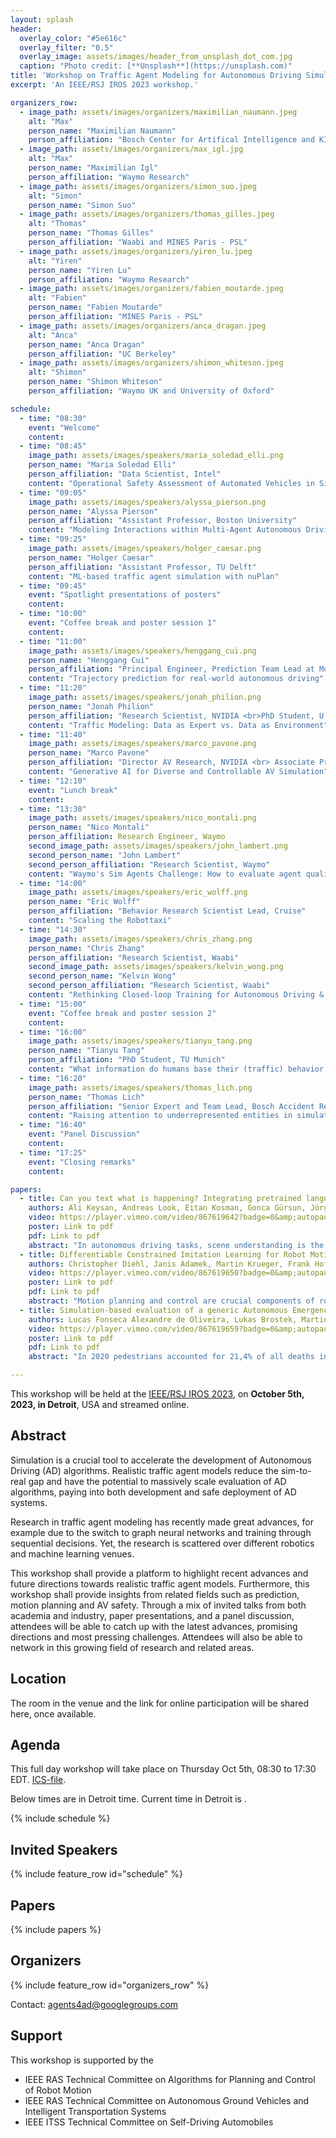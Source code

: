 ```yaml
---
layout: splash
header:
  overlay_color: "#5e616c"
  overlay_filter: "0.5"
  overlay_image: assets/images/header_from_unsplash_dot_com.jpg
  caption: "Photo credit: [**Unsplash**](https://unsplash.com)"
title: 'Workshop on Traffic Agent Modeling for Autonomous Driving Simulation'
excerpt: 'An IEEE/RSJ IROS 2023 workshop.'

organizers_row:
  - image_path: assets/images/organizers/maximilian_naumann.jpeg
    alt: "Max"
    person_name: "Maximilian Naumann"
    person_affiliation: "Bosch Center for Artifical Intelligence and KIT"
  - image_path: assets/images/organizers/max_igl.jpg
    alt: "Max"
    person_name: "Maximilian Igl"
    person_affiliation: "Waymo Research"
  - image_path: assets/images/organizers/simon_suo.jpeg
    alt: "Simon"
    person_name: "Simon Suo"
  - image_path: assets/images/organizers/thomas_gilles.jpeg
    alt: "Thomas"
    person_name: "Thomas Gilles"
    person_affiliation: "Waabi and MINES Paris - PSL"
  - image_path: assets/images/organizers/yiren_lu.jpeg
    alt: "Yiren"
    person_name: "Yiren Lu"
    person_affiliation: "Waymo Research"
  - image_path: assets/images/organizers/fabien_moutarde.jpeg
    alt: "Fabien"
    person_name: "Fabien Moutarde"
    person_affiliation: "MINES Paris - PSL"
  - image_path: assets/images/organizers/anca_dragan.jpeg
    alt: "Anca"
    person_name: "Anca Dragan"
    person_affiliation: "UC Berkeley"
  - image_path: assets/images/organizers/shimon_whiteson.jpeg
    alt: "Shimon"
    person_name: "Shimon Whiteson"
    person_affiliation: "Waymo UK and University of Oxford"

schedule:
  - time: "08:30"
    event: "Welcome"
    content: 
  - time: "08:45"
    image_path: assets/images/speakers/maria_soledad_elli.png
    person_name: "Maria Soledad Elli"
    person_affiliation: "Data Scientist, Intel"
    content: "Operational Safety Assessment of Automated Vehicles in Simulation"
  - time: "09:05"
    image_path: assets/images/speakers/alyssa_pierson.png
    person_name: "Alyssa Pierson"
    person_affiliation: "Assistant Professor, Boston University"
    content: "Modeling Interactions within Multi-Agent Autonomous Driving"
  - time: "09:25"
    image_path: assets/images/speakers/holger_caesar.png
    person_name: "Holger Caesar"
    person_affiliation: "Assistant Professor, TU Delft"
    content: "ML-based traffic agent simulation with nuPlan"
  - time: "09:45"
    event: "Spotlight presentations of posters"
    content: 
  - time: "10:00"
    event: "Coffee break and poster session 1"
    content: 
  - time: "11:00"
    image_path: assets/images/speakers/henggang_cui.png
    person_name: "Henggang Cui"
    person_affiliation: "Principal Engineer, Prediction Team Lead at Motional"
    content: "Trajectory prediction for real-world autonomous driving"
  - time: "11:20"
    image_path: assets/images/speakers/jonah_philion.png
    person_name: "Jonah Philion"
    person_affiliation: "Research Scientist, NVIDIA <br>PhD Student, U. of Toronto"
    content: "Traffic Modeling: Data as Expert vs. Data as Environment"
  - time: "11:40"
    image_path: assets/images/speakers/marco_pavone.png
    person_name: "Marco Pavone"
    person_affiliation: "Director AV Research, NVIDIA <br> Associate Professor, Stanford University"
    content: "Generative AI for Diverse and Controllable AV Simulation"
  - time: "12:10"
    event: "Lunch break"
    content: 
  - time: "13:30"
    image_path: assets/images/speakers/nico_montali.png
    person_name: "Nico Montali"
    person_affiliation: Research Engineer, Waymo
    second_image_path: assets/images/speakers/john_lambert.png
    second_person_name: "John Lambert"
    second_person_affiliation: "Research Scientist, Waymo"
    content: "Waymo's Sim Agents Challenge: How to evaluate agent quality?"
  - time: "14:00"
    image_path: assets/images/speakers/eric_wolff.png
    person_name: "Eric Wolff"
    person_affiliation: "Behavior Research Scientist Lead, Cruise"
    content: "Scaling the Robottaxi"
  - time: "14:30"
    image_path: assets/images/speakers/chris_zhang.png
    person_name: "Chris Zhang"
    person_affiliation: "Research Scientist, Waabi"
    second_image_path: assets/images/speakers/kelvin_wong.png
    second_person_name: "Kelvin Wong"
    second_person_affiliation: "Research Scientist, Waabi"
    content: "Rethinking Closed-loop Training for Autonomous Driving & A Hierarchical Framework for Mixed Reality Traffic Simulation"
  - time: "15:00"
    event: "Coffee break and poster session 2"
    content: 
  - time: "16:00"
    image_path: assets/images/speakers/tianyu_tang.png
    person_name: "Tianyu Tang"
    person_affiliation: "PhD Student, TU Munich"
    content: "What information do humans base their (traffic) behavior decision on - insights from ergonomics"
  - time: "16:20"
    image_path: assets/images/speakers/thomas_lich.png
    person_name: "Thomas Lich"
    person_affiliation: "Senior Expert and Team Lead, Bosch Accident Research"
    content: "Raising attention to underrepresented entities in simulation studies - a perspective from accident research and two-wheeler research"
  - time: "16:40"
    event: "Panel Discussion"
    content: 
  - time: "17:25"
    event: "Closing remarks"
    content: 

papers: 
  - title: Can you text what is happening? Integrating pretrained language encoders into trajectory prediction models for autonomous driving
    authors: Ali Keysan, Andreas Look, Eitan Kosman, Gonca Gürsun, Jörg Wagner, Yu Yao, Barbara Rakitsch
    video: https://player.vimeo.com/video/867619642?badge=0&amp;autopause=0&amp;player_id=0&amp;app_id=58479
    poster: Link to pdf
    pdf: Link to pdf
    abstract: "In autonomous driving tasks, scene understanding is the first step towards predicting the future behavior of the surrounding traffic participants. Yet, how to represent a given scene and extract its features are still open research questions. In this study, we propose a novel text-based representation of traffic scenes and process it with a pre-trained language encoder. First, we show that text-based representations, combined with classical rasterized image representations, lead to descriptive scene embeddings. Second, we benchmark our predictions on the nuScenes dataset and show significant improvements compared to baselines. Third, we show in an ablation study that a joint encoder of text and rasterized images outperforms the individual encoders confirming that both representations have their complementary strengths."
  - title: Differentiable Constrained Imitation Learning for Robot Motion Planning and Control
    authors: Christopher Diehl, Janis Adamek, Martin Krueger, Frank Hoffmann, Torsten Bertram 
    video: https://player.vimeo.com/video/867619650?badge=0&amp;autopause=0&amp;player_id=0&amp;app_id=58479
    poster: Link to pdf
    pdf: Link to pdf
    abstract: "Motion planning and control are crucial components of robotics applications like automated driving. Here, spatio-temporal hard constraints like system dynamics and safety boundaries (e.g., obstacles) restrict the robot's motions. Direct methods from optimal control solve a constrained optimization problem. However, in many applications finding a proper cost function is inherently difficult because of the weighting of partially conflicting objectives. On the other hand, Imitation Learning (IL) methods such as Behavior Cloning (BC) provide an intuitive framework for learning decision-making from offline demonstrations and constitute a promising avenue for planning and control in complex robot applications. Prior work primarily relied on soft constraint approaches, which use additional auxiliary loss terms describing the constraints. However, catastrophic safety-critical failures might occur in out-of-distribution (OOD) scenarios. This work integrates the flexibility of IL with hard constraint handling in optimal control. Our approach constitutes a general framework for constraint robotic motion planning and control, as well as traffic agent simulation, whereas we focus on mobile robot and automated driving applications. Hard constraints are integrated into the learning problem in a differentiable manner, via explicit completion and gradient-based correction. Simulated experiments of mobile robot navigation and automated driving provide evidence for the performance of the proposed method." 
  - title: Simulation-based evaluation of a generic Autonomous Emergency Braking system using a cognitive pedestrian behavior model
    authors: Lucas Fonseca Alexandre de Oliveira, Lukas Brostek, Martin Meywerk
    video: https://player.vimeo.com/video/867619659?badge=0&amp;autopause=0&amp;player_id=0&amp;app_id=58479
    poster: Link to pdf
    pdf: Link to pdf
    abstract: "In 2020 pedestrians accounted for 21,4% of all deaths in the European Union. Considering all vulnerable road users (VRU: pedestrians, cyclists, motorcycles, and mopeds) they accounted for 51,4% of all deaths. To reduce the number of deaths and improve VRU safety, systems have been developed in the last decades. The autonomous emergency braking system (AEB) is one of these systems and aims to intervene in conflict situations by applying an emergency braking (in some cases only after the driver starts the brake itself). The performance evaluation of an AEB system via simulation reduces cost and time against real tests and allows better robustness evaluation because of the higher number of scenarios that can be simulated. In the virtual-world, safety-critical situations can also be tested without any problems. The modeling of pedestrian behavior plays an important role since the pedestrian is the vehicle's adversary in this context. Current studies use a simple pedestrian model, in which the pedestrian does not have any perception of the environment, moving on a pre-defined path with constant speed. Such trajectory-based models are available in the most common vehicle dynamic simulation tools. In reality, however, pedestrian usually react to the approaching vehicle in conflict situations by adjusting their trajectory, which can change the conflict situation and affect the performance assessment of AEB systems. This study compares the standard model with neuro-cognitive pedestrian model from cogniBIT and investigates if and how these models affect the performance assessment of AEB systems."

---
```


This workshop will be held at the [IEEE/RSJ IROS 2023](https://ieee-iros.org/), on **October 5th, 2023, in Detroit**, USA and streamed online.

## Abstract

Simulation is a crucial tool to accelerate the development of Autonomous Driving (AD) algorithms. Realistic traffic agent models reduce the sim-to-real gap and have the potential to massively scale evaluation of AD algorithms, paying into both development and safe deployment of AD systems.

Research in traffic agent modeling has recently made great advances, for example due to the switch to graph neural networks and training through sequential decisions. Yet, the research is scattered over different robotics and machine learning venues.

This workshop shall provide a platform to highlight recent advances and future directions towards realistic traffic agent models. Furthermore, this workshop shall provide insights from related fields such as prediction, motion planning and AV safety. Through a mix of invited talks from both academia and industry, paper presentations, and a panel discussion, attendees will be able to catch up with the latest advances, promising directions and most pressing challenges. Attendees will also be able to network in this growing field of research and related areas.

## Location

The room in the venue and the link for online participation will be shared here, once available.

## Agenda

<!-- script to display conference time -->
<script>
  var x = setInterval(function() {
    var d = new Date();
    var n = d.toLocaleTimeString("en-US", {timeZone: "America/Detroit", hour: '2-digit', minute:'2-digit', hour12: false})
    document.getElementById("centraltime").innerHTML = n
  }, 1000);
</script>

This full day workshop will take place on Thursday Oct 5th, 08:30 to 17:30 EDT. [ICS-file](assets/TAM-Workshop.ics).

Below times are in Detroit time. Current time in Detroit is <span id="centraltime"></span>.

{% include schedule %}

## Invited Speakers

{% include feature_row id="schedule" %}

## Papers

{% include papers %}

## Organizers

{% include feature_row id="organizers_row" %}

Contact: [agents4ad@googlegroups.com](mailto:agents4ad@googlegroups.com)

## Support

This workshop is supported by the

- IEEE RAS Technical Committee on Algorithms for Planning and Control of Robot Motion
- IEEE RAS Technical Committee on Autonomous Ground Vehicles and Intelligent Transportation Systems
- IEEE ITSS Technical Committee on Self-Driving Automobiles
